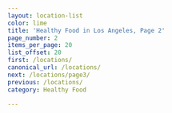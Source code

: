 ```yaml
---
layout: location-list
color: lime
title: 'Healthy Food in Los Angeles, Page 2'
page_number: 2
items_per_page: 20
list_offset: 20
first: /locations/
canonical_url: /locations/
next: /locations/page3/
previous: /locations/
category: Healthy Food

---
```

